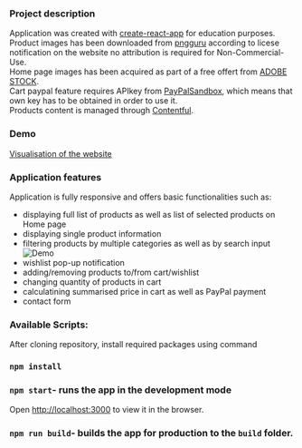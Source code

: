 ### Project description

Application was created with [create-react-app](https://github.com/facebook/create-react-app) for education purposes.<br />
Product images has been downloaded from [pngguru](https://www.pngguru.com/) according to licese notification on the website no attribution is required for Non-Commercial-Use.<br />
Home page images has been acquired as part of a free offert from [ADOBE STOCK](https://stock.adobe.com/).<br />
Cart paypal feature requires APIkey from [PayPalSandbox](https://developer.paypal.com/), which means that own key has to be obtained in order to use it.<br />
Products content is managed through [Contentful](https://www.contentful.com/).<br />

### Demo

[Visualisation of the website](https://hopeful-lumiere-a6ae81.netlify.app)

### Application features

Application is fully responsive and offers basic functionalities such as:

- displaying full list of products as well as list of selected products on Home page
- displaying single product information
- filtering products by multiple categories as well as by search input
![Demo](https://user-images.githubusercontent.com/49833192/101262469-47ae3a80-373f-11eb-9523-d11df0066e13.gif)
- wishlist pop-up notification
- adding/removing products to/from cart/wishlist
- changing quantity of products in cart
- calculatining summarised price in cart as well as PayPal payment
- contact form

### Available Scripts:

After cloning repository, install required packages using command

### `npm install`

### `npm start`- runs the app in the development mode

Open [http://localhost:3000](http://localhost:3000) to view it in the browser.

### `npm run build`- builds the app for production to the `build` folder.<br />
